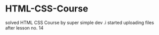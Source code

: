 # HTML-CSS-Course
solved HTML CSS Course by super simple dev
.i started uploading files after lesson no. 14
